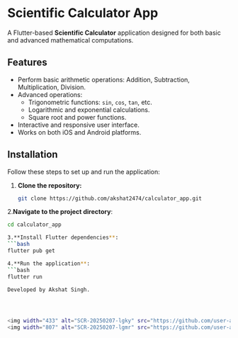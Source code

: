 # Scientific Calculator App

A Flutter-based **Scientific Calculator** application designed for both basic and advanced mathematical computations.

## Features
- Perform basic arithmetic operations: Addition, Subtraction, Multiplication, Division.
- Advanced operations:
  - Trigonometric functions: `sin`, `cos`, `tan`, etc.
  - Logarithmic and exponential calculations.
  - Square root and power functions.
- Interactive and responsive user interface.
- Works on both iOS and Android platforms.

## Installation
Follow these steps to set up and run the application:

1. **Clone the repository:**
   ```bash
   git clone https://github.com/akshat2474/calculator_app.git

2.**Navigate to the project directory**:
   ```bash
   cd calculator_app

3.**Install Flutter dependencies**:
   ```bash
   flutter pub get

4.**Run the application**:
   ```bash
   flutter run

Developed by Akshat Singh.




<img width="433" alt="SCR-20250207-lgky" src="https://github.com/user-attachments/assets/4f1aa214-c19b-45c1-93d9-54fbf13e0143" />
<img width="807" alt="SCR-20250207-lgmr" src="https://github.com/user-attachments/assets/8ec92c34-6ff6-4c24-b3f5-5fbe6c4189e8" />
